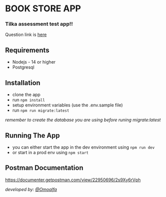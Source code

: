 # **BOOK STORE APP**
### Tilka assessment test app!!
Question link is [here](https://docs.google.com/document/d/1Ong4DZUe0Bp1HPw3I7twiBCWna-7gBsn0dBHL0tNwyQ/edit?pli=1)

## Requirements
- Nodejs - 14 or higher
- Postgresql

## Installation
- clone the app
- run `npm install`
- setup environment variables (use the .env.sample file)
- run `npm run migrate:latest`

*remember to create the database you are using before runing migrate:latest*

## Running The App
- you can either start the app in the dev environment using `npm run dev`
- or start in a prod env using `npm start`

## Postman Documentation
https://documenter.getpostman.com/view/22950696/2s9Xy6rVph

*developed by: [@Omoalfa](https://github.com/Omoalfa)*